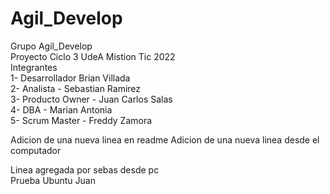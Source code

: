# Agil_Develop
Grupo Agil_Develop<br>
Proyecto Ciclo 3 UdeA Mistion Tic 2022<br>
Integrantes<br>
1- Desarrollador  Brian Villada<br>
2- Analista  -   Sebastian Ramirez<br>
3- Producto Owner - Juan Carlos Salas<br>
4- DBA    -  Marian Antonia<br>
5- Scrum Master  -  Freddy Zamora<br>


Adicion de una nueva linea en readme
Adicion de una nueva linea desde el computador

Linea agregada por sebas desde pc<br>
Prueba Ubuntu Juan
